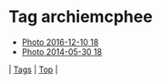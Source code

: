 <!--
title: Tag archiemcphee
date: 2020-06-28T15:26:58.831Z
tags:
-->
# Tag archiemcphee

 * [Photo 2016-12-10 18](154295239633.md)
 * [Photo 2014-05-30 18](87315098377.md)

| [Tags](tags.md) | [Top](index.md) |
